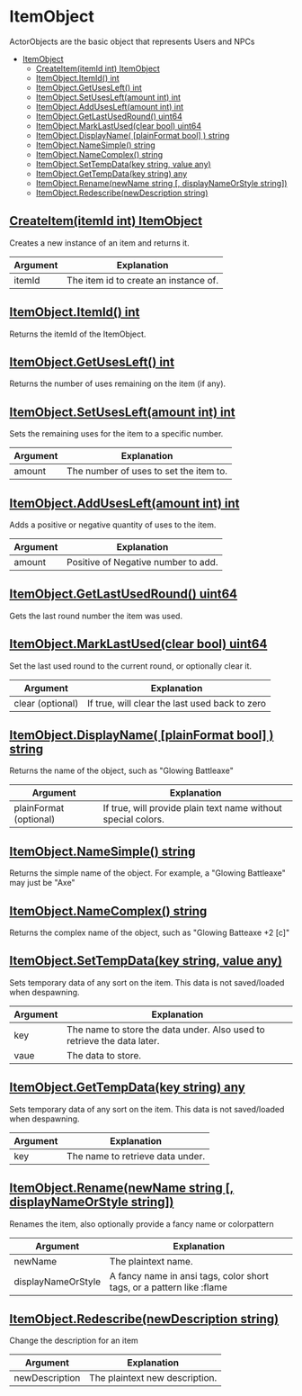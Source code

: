 # ItemObject

ActorObjects are the basic object that represents Users and NPCs

- [ItemObject](#itemobject)
  - [CreateItem(itemId int) ItemObject ](#createitemitemid-int-itemobject-)
  - [ItemObject.ItemId() int](#itemobjectitemid-int)
  - [ItemObject.GetUsesLeft() int](#itemobjectgetusesleft-int)
  - [ItemObject.SetUsesLeft(amount int) int](#itemobjectsetusesleftamount-int-int)
  - [ItemObject.AddUsesLeft(amount int) int](#itemobjectaddusesleftamount-int-int)
  - [ItemObject.GetLastUsedRound() uint64](#itemobjectgetlastusedround-uint64)
  - [ItemObject.MarkLastUsed(clear bool) uint64](#itemobjectmarklastusedclear-bool-uint64)
  - [ItemObject.DisplayName( \[plainFormat bool\] ) string](#itemobjectdisplayname-plainformat-bool--string)
  - [ItemObject.NameSimple() string](#itemobjectnamesimple-string)
  - [ItemObject.NameComplex() string](#itemobjectnamecomplex-string)
  - [ItemObject.SetTempData(key string, value any)](#itemobjectsettempdatakey-string-value-any)
  - [ItemObject.GetTempData(key string) any](#itemobjectgettempdatakey-string-any)
  - [ItemObject.Rename(newName string \[, displayNameOrStyle string\])](#itemobjectrenamenewname-string--displaynameorstyle-string)
  - [ItemObject.Redescribe(newDescription string)](#itemobjectredescribenewdescription-string)

## [CreateItem(itemId int) ItemObject ](/scripting/item_func.go)
Creates a new instance of an item and returns it.

|  Argument | Explanation |
| --- | --- |
| itemId | The item id to create an instance of. |

## [ItemObject.ItemId() int](/scripting/item_func.go)
Returns the itemId of the ItemObject.

## [ItemObject.GetUsesLeft() int](/scripting/item_func.go)
Returns the number of uses remaining on the item (if any).

## [ItemObject.SetUsesLeft(amount int) int](/scripting/item_func.go)
Sets the remaining uses for the item to a specific number.

|  Argument | Explanation |
| --- | --- |
| amount | The number of uses to set the item to. |

## [ItemObject.AddUsesLeft(amount int) int](/scripting/item_func.go)
Adds a positive or negative quantity of uses to the item.

|  Argument | Explanation |
| --- | --- |
| amount | Positive of Negative number to add. |

## [ItemObject.GetLastUsedRound() uint64](/scripting/item_func.go)
Gets the last round number the item was used.

## [ItemObject.MarkLastUsed(clear bool) uint64](/scripting/item_func.go)
Set the last used round to the current round, or optionally clear it.

|  Argument | Explanation |
| --- | --- |
| clear (optional) | If true, will clear the last used back to zero |

## [ItemObject.DisplayName( [plainFormat bool] ) string](/scripting/item_func.go)
Returns the name of the object, such as "Glowing Battleaxe"

|  Argument | Explanation |
| --- | --- |
| plainFormat (optional) | If true, will provide plain text name without special colors. |

## [ItemObject.NameSimple() string](/scripting/item_func.go)
Returns the simple name of the object. For example, a "Glowing Battleaxe" may just be "Axe"

## [ItemObject.NameComplex() string](/scripting/item_func.go)
Returns the complex name of the object, such as "Glowing Batteaxe +2 [c]"

## [ItemObject.SetTempData(key string, value any)](/scripting/item_func.go)
Sets temporary data of any sort on the item. This data is not saved/loaded when despawning.

|  Argument | Explanation |
| --- | --- |
| key | The name to store the data under. Also used to retrieve the data later. |
| vaue | The data to store. |

## [ItemObject.GetTempData(key string) any](/scripting/item_func.go)
Sets temporary data of any sort on the item. This data is not saved/loaded when despawning.

|  Argument | Explanation |
| --- | --- |
| key | The name to retrieve data under. |


## [ItemObject.Rename(newName string [, displayNameOrStyle string])](/scripting/item_func.go)
Renames the item, also optionally provide a fancy name or colorpattern

|  Argument | Explanation |
| --- | --- |
| newName | The plaintext name. |
| displayNameOrStyle | A fancy name in ansi tags, color short tags, or a pattern like :flame |

## [ItemObject.Redescribe(newDescription string)](/scripting/item_func.go)
Change the description for an item

|  Argument | Explanation |
| --- | --- |
| newDescription | The plaintext new description. |
